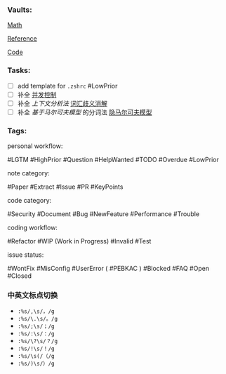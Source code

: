 ### Vaults:

[Math](obsidian://open?vault=Math)

[Reference](obsidian://open?vault=Reference)

[Code](obsidian://open?vault=Code)

### Tasks:

- [ ] add template for `.zshrc` #LowPrior 
- [ ] 补全 [并发控制](Data%20Storage/SQL/理论/并发控制.md)
- [ ] 补全 *上下文分析法* [词汇歧义消解](Artificial%20Intelligence/NLP/词汇歧义消解.md)
- [ ] 补全 *基于马尔可夫模型* 的分词法 [隐马尔可夫模型](Artificial%20Intelligence/NLP/隐马尔可夫模型.md)

### Tags:

personal workflow:

#LGTM #HighPrior #Question #HelpWanted #TODO #Overdue #LowPrior 

note category:

#Paper #Extract #Issue #PR #KeyPoints

code category:

#Security #Document #Bug #NewFeature #Performance #Trouble

coding workflow:

 #Refactor #WIP (Work in Progress) #Invalid #Test
 
issue status:

#WontFix #MisConfig #UserError ( #PEBKAC ) #Blocked #FAQ #Open #Closed

### 中英文标点切换

- `:%s/,\s/，/g`
- `:%s/\.\s/。/g`
- `:%s/;\s/；/g`
- `:%s/:\s/：/g`
- `:%s/\?\s/？/g`
- `:%s/!\s/！/g`
- `:%s/\s(/（/g`
- `:%s/)\s/）/g`